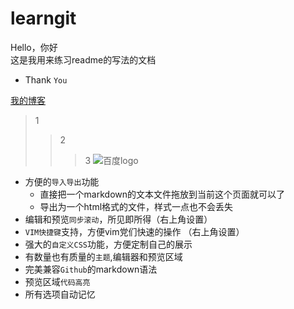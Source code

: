 # learngit
Hello，你好<br>
这是我用来练习readme的写法的文档<br>
* Thank `You`<br>

[我的博客](http://blog.csdn.net/guodongxiaren"悬停显示")  
> 1
>> 2
>>> 3
![](http://www.baidu.com/img/bdlogo.gif "百度logo") 
* 方便的`导入导出`功能
    *  直接把一个markdown的文本文件拖放到当前这个页面就可以了
    *  导出为一个html格式的文件，样式一点也不会丢失
* 编辑和预览`同步滚动`，所见即所得（右上角设置）
* `VIM快捷键`支持，方便vim党们快速的操作 （右上角设置）
* 强大的`自定义CSS`功能，方便定制自己的展示
* 有数量也有质量的`主题`,编辑器和预览区域
* 完美兼容`Github`的markdown语法
* 预览区域`代码高亮`
* 所有选项自动记忆